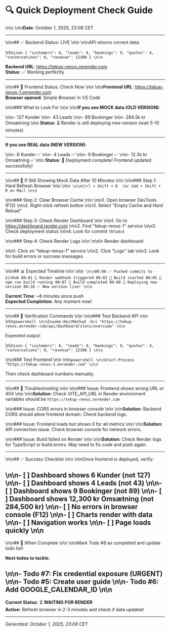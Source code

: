 # 🔍 Quick Deployment Check Guide\n\n\n\n**Date**: October 1, 2025, 23:08 CET

---
\n\n## ✅ Backend Status: LIVE\n\n\n\nAPI returns correct data:
\n\n```json
{
  "customers": 6,
  "leads": 4,
  "bookings": 9,
  "quotes": 4,
  "conversations": 0,
  "revenue": 12300
}\n\n```

**Backend URL**: <https://tekup-renos.onrender.com>  
**Status**: ✅ Working perfectly

---
\n\n## 🔄 Frontend Status: Check Now\n\n\n\n**Frontend URL**: <https://tekup-renos-1.onrender.com>  
**Browser opened**: Simple Browser in VS Code
\n\n### What to Look For\n\n\n\n**If you see MOCK data (OLD VERSION)**:
\n\n- 127 Kunder\n\n- 43 Leads\n\n- 89 Bookinger\n\n- 284.5k kr Omsætning\n\n
**Status**: ⏳ Render is still deploying new version (wait 5-10 minutes)

---

**If you see REAL data (NEW VERSION)**:
\n\n- 6 Kunder ✅\n\n- 4 Leads ✅\n\n- 9 Bookinger ✅\n\n- 12.3k kr Omsætning ✅\n\n
**Status**: 🎉 Deployment complete! Frontend updated successfully!

---
\n\n## 🔧 If Still Showing Mock Data After 10 Minutes\n\n\n\n### Step 1: Hard Refresh Browser\n\n\n\n```\n\nCtrl + Shift + R  (or Cmd + Shift + R on Mac)\n\n```
\n\n### Step 2: Clear Browser Cache\n\n\n\n1. Open browser DevTools (F12)\n\n2. Right-click refresh button\n\n3. Select "Empty Cache and Hard Reload"
\n\n### Step 3: Check Render Dashboard\n\n\n\n1. Go to <https://dashboard.render.com>\n\n2. Find "tekup-renos-1" service\n\n3. Check deployment status\n\n4. Look for commit `78fadc4`
\n\n### Step 4: Check Render Logs\n\n\n\nIn Render dashboard:
\n\n1. Click on "tekup-renos-1" service\n\n2. Click "Logs" tab\n\n3. Look for build errors or success messages

---
\n\n## 📊 Expected Timeline\n\n\n\n```\n\n00:00 ✅ Pushed commits to GitHub
00:01 🔄 Render webhook triggered
00:02 🔄 Build started
00:05 🔄 npm run build running
00:07 🔄 Build completed
00:08 🔄 Deploying new version
00:10 ✅ New version live!\n\n```

**Current Time**: ~8 minutes since push  
**Expected Completion**: Any moment now!

---
\n\n## 🎯 Verification Commands\n\n\n\n### Test Backend API\n\n\n\n```powershell\n\nInvoke-RestMethod -Uri "https://tekup-renos.onrender.com/api/dashboard/stats/overview"\n\n```

Expected output:
\n\n```json
{
  "customers": 6,
  "leads": 4,
  "bookings": 9,
  "quotes": 4,
  "conversations": 0,
  "revenue": 12300
}\n\n```
\n\n### Test Frontend\n\n\n\n```powershell\n\nStart-Process "https://tekup-renos-1.onrender.com"\n\n```

Then check dashboard numbers manually.

---
\n\n## 🐛 Troubleshooting\n\n\n\n### Issue: Frontend shows wrong URL or 404\n\n\n\n**Solution**: Check VITE_API_URL in Render environment variables should be `https://tekup-renos.onrender.com`
\n\n### Issue: CORS errors in browser console\n\n\n\n**Solution**: Backend CORS should allow frontend domain. Check backend logs.
\n\n### Issue: Frontend loads but shows 0 for all metrics\n\n\n\n**Solution**: API connection issue. Check browser console for network errors.
\n\n### Issue: Build failed on Render\n\n\n\n**Solution**: Check Render logs for TypeScript or build errors. May need to fix code and push again.

---
\n\n## ✅ Success Checklist\n\n\n\nOnce frontend is deployed, verify:
\n\n- [ ] Dashboard shows 6 Kunder (not 127)\n\n- [ ] Dashboard shows 4 Leads (not 43)\n\n- [ ] Dashboard shows 9 Bookinger (not 89)\n\n- [ ] Dashboard shows 12,300 kr Omsætning (not 284,500 kr)\n\n- [ ] No errors in browser console (F12)\n\n- [ ] Charts render with data\n\n- [ ] Navigation works\n\n- [ ] Page loads quickly\n\n
---
\n\n## 🎉 When Complete\n\n\n\nMark Todo #8 as completed and update todo list!

**Next todos to tackle**:
\n\n- Todo #7: Fix credential exposure (URGENT)\n\n- Todo #5: Create user guide\n\n- Todo #6: Add GOOGLE_CALENDAR_ID\n\n
---

**Current Status**: ⏳ **WAITING FOR RENDER**  
**Action**: Refresh browser in 2-3 minutes and check if data updated

---

*Generated: October 1, 2025, 23:08 CET*
